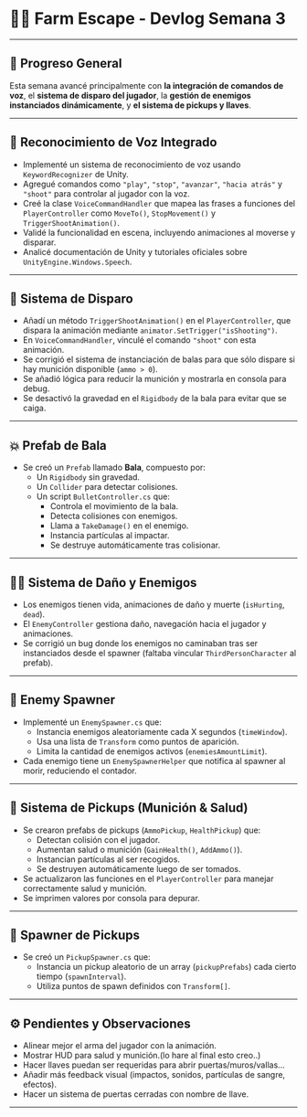# 🧟‍♂️ Farm Escape - Devlog Semana 3

---

## 🚀 Progreso General

Esta semana avancé principalmente con **la integración de comandos de voz**, el **sistema de disparo del jugador**, la **gestión de enemigos instanciados dinámicamente**, y **el sistema de pickups y llaves**.

---

## 🎤 Reconocimiento de Voz Integrado

- Implementé un sistema de reconocimiento de voz usando `KeywordRecognizer` de Unity.
- Agregué comandos como `"play"`, `"stop"`, `"avanzar"`, `"hacia atrás"` y `"shoot"` para controlar al jugador con la voz.
- Creé la clase `VoiceCommandHandler` que mapea las frases a funciones del `PlayerController` como `MoveTo()`, `StopMovement()` y `TriggerShootAnimation()`.
- Validé la funcionalidad en escena, incluyendo animaciones al moverse y disparar.
- Analicé documentación de Unity y tutoriales oficiales sobre `UnityEngine.Windows.Speech`.

---

## 🔫 Sistema de Disparo 

- Añadí un método `TriggerShootAnimation()` en el `PlayerController`, que dispara la animación mediante `animator.SetTrigger("isShooting")`.
- En `VoiceCommandHandler`, vinculé el comando `"shoot"` con esta animación.
- Se corrigió el sistema de instanciación de balas para que sólo dispare si hay munición disponible (`ammo > 0`).
- Se añadió lógica para reducir la munición y mostrarla en consola para debug.
- Se desactivó la gravedad en el `Rigidbody` de la bala para evitar que se caiga.

---

## 💥 Prefab de Bala

- Se creó un `Prefab` llamado **Bala**, compuesto por:
  - Un `Rigidbody` sin gravedad.
  - Un `Collider` para detectar colisiones.
  - Un script `BulletController.cs` que:
    - Controla el movimiento de la bala.
    - Detecta colisiones con enemigos.
    - Llama a `TakeDamage()` en el enemigo.
    - Instancia partículas al impactar.
    - Se destruye automáticamente tras colisionar.

---

## 🧟‍♂️ Sistema de Daño y Enemigos

- Los enemigos tienen vida, animaciones de daño y muerte (`isHurting`, `dead`).
- El `EnemyController` gestiona daño, navegación hacia el jugador y animaciones.
- Se corrigió un bug donde los enemigos no caminaban tras ser instanciados desde el spawner (faltaba vincular `ThirdPersonCharacter` al prefab).

---

## 🧠 Enemy Spawner

- Implementé un `EnemySpawner.cs` que:
  - Instancia enemigos aleatoriamente cada X segundos (`timeWindow`).
  - Usa una lista de `Transform` como puntos de aparición.
  - Limita la cantidad de enemigos activos (`enemiesAmountLimit`).
- Cada enemigo tiene un `EnemySpawnerHelper` que notifica al spawner al morir, reduciendo el contador.

---

## 💊 Sistema de Pickups (Munición & Salud)

- Se crearon prefabs de pickups (`AmmoPickup`, `HealthPickup`) que:
  - Detectan colisión con el jugador.
  - Aumentan salud o munición (`GainHealth()`, `AddAmmo()`).
  - Instancian partículas al ser recogidos.
  - Se destruyen automáticamente luego de ser tomados.
- Se actualizaron las funciones en el `PlayerController` para manejar correctamente salud y munición.
- Se imprimen valores por consola para depurar.

---

## 🎁 Spawner de Pickups

- Se creó un `PickupSpawner.cs` que:
  - Instancia un pickup aleatorio de un array (`pickupPrefabs`) cada cierto tiempo (`spawnInterval`).
  - Utiliza puntos de spawn definidos con `Transform[]`.

---
## ⚙️ Pendientes y Observaciones

- Alinear mejor el arma del jugador con la animación.
- Mostrar HUD para salud y munición.(lo hare al final esto creo..)
- Hacer llaves puedan ser requeridas para abrir puertas/muros/vallas...
- Añadir más feedback visual (impactos, sonidos, partículas de sangre, efectos).
- Hacer un sistema de puertas cerradas con nombre de llave.
---
